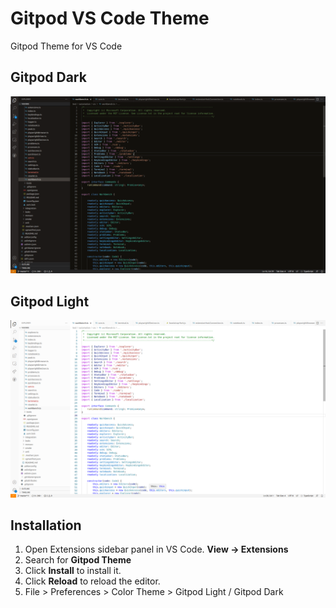 # Gitpod VS Code Theme

Gitpod Theme for VS Code

## Gitpod Dark

![Gitpod Dark](./resources/dark.png)

## Gitpod Light

![Gitpod Light](./resources/light.png)

## Installation

1. Open Extensions sidebar panel in VS Code. **View → Extensions**
2. Search for **Gitpod Theme**
3. Click **Install** to install it.
4. Click **Reload** to reload the editor.
5. File > Preferences > Color Theme > Gitpod Light / Gitpod Dark
